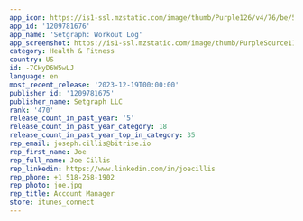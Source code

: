 ```yaml
---
app_icon: https://is1-ssl.mzstatic.com/image/thumb/Purple126/v4/76/be/55/76be558b-8f56-bdb5-6cba-e199056da8c8/V2_1c1c1e-0-0-1x_U007ephone-0-0-0-0-0-0-sRGB-85-220.png/1024x1024bb.png
app_id: '1209781676'
app_name: 'Setgraph: Workout Log'
app_screenshot: https://is1-ssl.mzstatic.com/image/thumb/PurpleSource112/v4/94/5e/8e/945e8eb5-d350-eb1a-4980-ddbf2fe42582/e195d5be-88a4-4be0-823d-3a5d2d4795e5_6.5_-_1.png/1242x2688bb.png
category: Health & Fitness
country: US
id: -7CHyD6W5wLJ
language: en
most_recent_release: '2023-12-19T00:00:00'
publisher_id: '1209781675'
publisher_name: Setgraph LLC
rank: '470'
release_count_in_past_year: '5'
release_count_in_past_year_category: 18
release_count_in_past_year_top_in_category: 35
rep_email: joseph.cillis@bitrise.io
rep_first_name: Joe
rep_full_name: Joe Cillis
rep_linkedin: https://www.linkedin.com/in/joecillis
rep_phone: +1 518-258-1902
rep_photo: joe.jpg
rep_title: Account Manager
store: itunes_connect
---
```

